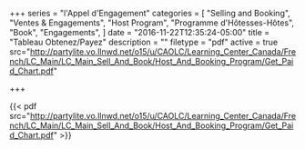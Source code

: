 +++
series = "l'Appel d'Engagement"
categories = [
  "Selling and Booking",
  "Ventes & Engagements",
  "Host Program",
  "Programme d'Hôtesses-Hôtes",
  "Book",
  "Engagements",
]
date = "2016-11-22T12:35:24-05:00"
title = "Tableau Obtenez/Payez"
description = ""
filetype = "pdf"
active = true
src="http://partylite.vo.llnwd.net/o15/u/CAOLC/Learning_Center_Canada/French/LC_Main/LC_Main_Sell_And_Book/Host_And_Booking_Program/Get_Paid_Chart.pdf"

+++

{{< pdf src="http://partylite.vo.llnwd.net/o15/u/CAOLC/Learning_Center_Canada/French/LC_Main/LC_Main_Sell_And_Book/Host_And_Booking_Program/Get_Paid_Chart.pdf" >}}
